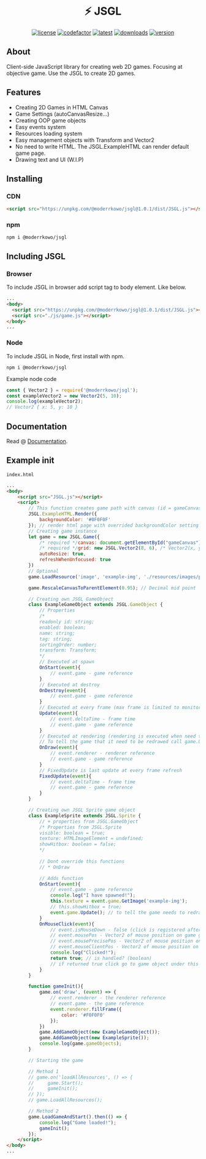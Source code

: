 <div align="center">
    <h1>⚡ JSGL</h1>
    <p>
        <a href="https://github.com/Moderrek/JSGL/blob/release/LICENSE.md"><img src="https://img.shields.io/github/license/Moderrek/JSGL" alt="license"></a>
        <a href="https://www.codefactor.io/repository/github/moderrek/jsgl"><img src="https://www.codefactor.io/repository/github/moderrek/jsgl/badge" alt="codefactor"></a>
        <a href="https://www.npmjs.com/package/@moderrkowo/jsgl"><img src="https://img.shields.io/github/v/release/Moderrek/JSGL?include_prereleases" alt="latest"></a>
        <a href="https://github.com/Moderrek/JSGL/releases/"><img src="https://img.shields.io/github/downloads/Moderrek/JSGL/total" alt="downloads"></a>
        <a href="https://www.npmjs.com/package/@moderrkowo/jsgl"><img src="https://img.shields.io/npm/v/@moderrkowo/jsgl" alt="version"></a>
    </p>
</div>

## About
Client-side JavaScript library for creating web 2D games. Focusing at objective game.
Use the JSGL to create 2D games.
## Features
* Creating 2D Games in HTML Canvas
* Game Settings (autoCanvasResize...)
* Creating OOP game objects
* Easy events system
* Resources loading system
* Easy management objects with Transform and Vector2
* No need to write HTML. The JSGL.ExampleHTML can render default game page.
* Drawing text and UI (W.I.P)
## Installing
### CDN
```html
<script src="https://unpkg.com/@moderrkowo/jsgl@1.0.1/dist/JSGL.js"></script>
```
### npm
```
npm i @moderrkowo/jsgl
```
## Including JSGL
### Browser
To include JSGL in browser add script tag to body element. Like below.
```html
...
<body>
  <script src="https://unpkg.com/@moderrkowo/jsgl@1.0.1/dist/JSGL.js"></script>
  <script src="./js/game.js"></script> 
</body>
...
```
### Node
To include JSGL in Node, first install with npm.
```
npm i @moderrkowo/jsgl
```
Example node code
```js
const { Vector2 } = require('@moderrkowo/jsgl');
const exampleVector2 = new Vector2(5, 10);
console.log(exampleVector2);
// Vector2 { x: 5, y: 10 }
```
## Documentation
Read @ [Documentation](https://jsglreference.pl/).
## Example init
``index.html``
```html
...
<body>
    <script src="JSGL.js"></script>
    <script>
        // This function creates game path with canvas (id = gameCanvas)
        JSGL.ExampleHTML.Render({
            backgroundColor: '#0F0F0F'
        }); // render html page with overrided backgroundColor setting
        // Creating game instance
        let game = new JSGL.Game({
            /* required */canvas: document.getElementById("gameCanvas"),
            /* required */grid: new JSGL.Vector2(8, 6), /* Vector2(x, y) */
            autoResize: true,
            refreshWhenUnfocused: true
        })
        // Optional
        game.LoadResource('image', 'example-img', './resources/images/point.png');

        game.RescaleCanvasToParentElement(0.95); // Decimal mid point

        // Creating own JSGL GameObject
        class ExampleGameObject extends JSGL.GameObject {
            // Properties
            /*
            readonly id: string;
            enabled: boolean;
            name: string;
            tag: string;
            sortingOrder: number;
            transform: Transform;
            */
            // Executed at spawn
            OnStart(event){
                // event.game - game reference
            }
            // Executed at destroy
            OnDestroy(event){
                // event.game - game reference
            }
            // Executed at every frame (max frame is limited to monitor hz)
            Update(event){
                // event.deltaTime - frame time
                // event.game - game reference
            }
            // Executed at rendering (rendering is executed when need to update)
            // To tell the game that it need to be redrawed call game.Update();
            OnDraw(event){
                // event.renderer - renderer reference
                // event.game - game reference
            }
            // FixedUpdate is last update at every frame refresh
            FixedUpdate(event){
                // event.deltaTime - frame time
                // event.game - game reference
            }
        }

        // Creating own JSGL Sprite game object
        class ExampleSprite extends JSGL.Sprite {
            // + properties from JSGL.GameObject
            /* Properties from JSGL.Sprite
            visible: boolean = true;
            texture: HTMLImageElement = undefined;
            showHitbox: boolean = false;
            */
           
            // Dont override this functions
            // * OnDraw

            // Adds function
            OnStart(event){
                // event.game - game reference
                console.log("I have spawned!");
                this.texture = event.game.GetImage('example-img');
                // this.showHitbox = true;
                event.game.Update(); // to tell the game needs to redraw
            }
            OnMouseClick(event){
                // event.isMouseDown - false (click is registered after mouse button up)
                // event.mousePos - Vector2 of mouse position on game grid (Integer)
                // event.mousePrecisePos - Vector2 of mouse position on canvas (Scaled)
                // event.mouseClientPos - Vector2 of mouse position on canvas (Client Position)
                console.log("Clicked!");
                return true; // is handled? (boolean)
                // if returned true click go to game object under this
            }
        }

        function gameInit(){
            game.on('draw', (event) => {
                // event.renderer - the renderer reference
                // event.game - the game reference
                event.renderer.fillFrame({
                    color: '#F0F0F0'
                });
            })
            game.AddGameObject(new ExampleGameObject());
            game.AddGameObject(new ExampleSprite());
            console.log(game.gameObjects);
        }

        // Starting the game

        // Method 1
        // game.on('loadAllResources', () => {
        //     game.Start();
        //     gameInit();
        // });
        // game.LoadAllResources();

        // Method 2
        game.LoadGameAndStart().then(() => {
            console.log("Game loaded!");
            gameInit();
        });
    </script>
</body>
...
```
